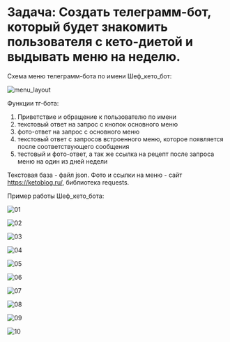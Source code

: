 # Задача: Создать телеграмм-бот, который будет знакомить пользователя с кето-диетой и выдывать меню на неделю.

Схема меню телеграмм-бота по имени Шеф_кето_бот:

![menu_layout](https://user-images.githubusercontent.com/107861149/199989086-ebb38ce3-fcf2-42cf-a642-a355ea3722e9.jpg)

Функции тг-бота:
1. Приветствие и обращение к пользователю по имени
2. текстовый ответ на запрос с кнопок основного меню
3. фото-ответ на запрос с основного меню
4. текстовый ответ с запросов встроенного меню, которое появляется после соответствующего сообщения
5. тестовый и фото-ответ, а так же ссылка на рецепт после запроса меню на один из дней недели

Текстовая база - файл json.
Фото и ссылки на меню - сайт https://ketoblog.ru/, библиотека requests.

Пример работы Шеф_кето_бота:

![01](https://user-images.githubusercontent.com/107861149/199989166-1370dfef-993b-463d-8969-5252b8765db4.jpg)

![02](https://user-images.githubusercontent.com/107861149/199989188-e7e6e7b3-d58b-4afb-b166-b0c182e50b82.jpg)

![03](https://user-images.githubusercontent.com/107861149/199989212-3e3a1c97-eee3-4b16-883b-720595c411e5.jpg)

![04](https://user-images.githubusercontent.com/107861149/199989234-d9b238da-f836-4bac-b05a-3637453c73f6.jpg)

![05](https://user-images.githubusercontent.com/107861149/199989258-e2d07e0d-ba78-44d2-ba1f-46dd6482b6b1.jpg)

![06](https://user-images.githubusercontent.com/107861149/199989301-fa908d82-eed5-422b-be18-0446721f831b.jpg)

![07](https://user-images.githubusercontent.com/107861149/199989336-32e91e18-e451-4f37-969d-6aa1de00fb08.jpg)

![08](https://user-images.githubusercontent.com/107861149/199989443-aaa99f88-1ccf-41e4-9145-c0a484800501.jpg)

![09](https://user-images.githubusercontent.com/107861149/199989473-6edf6b4d-1e1b-4397-a4da-d9457453c3ef.jpg)

![10](https://user-images.githubusercontent.com/107861149/199989537-1aaf29c3-5c34-48c6-9c31-7df3c1050aa7.jpg)
